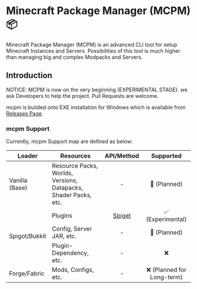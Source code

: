 # Minecraft Package Manager (MCPM) 📦

Minecraft Package Manager (MCPM) is an advanced CLI tool for setup Minecraft Instances and Servers. Possibilities of
this tool is much higher than managing big and complex Modpacks and Servers.

## Introduction

NOTICE: MCPM is now on the very beginning (EXPERIMENTAL STAGE).
we ask Developers to help the project. Pull Requests are welcome.

mcpm is builded onto EXE installation for Windows which is available
from [Releases Page](https://github.com/ArmanStudios/mcpm/releases).

### mcpm Support

Currently, mcpm Support map are defined as below:

<table>
    <thead>
    <tr>
        <th style="text-align:center">Loader</th>
        <th style="text-align:center">Resources</th>
        <th style="text-align:center">API/Method</th>
        <th style="text-align:center">Supported</th>
    </tr>
    </thead>
    <tbody>
    <tr>
        <td>Vanilla (Base)</td>
        <td>Resource Packs, Worlds, Versions, Datapacks, Shader Packs, etc.</td>
        <td style="text-align:center">-</td>
        <td style="text-align:center">🚧 (Planned)</td>
    </tr>
    <tr>
        <td rowspan="3">Spigot/Bukkit</td>
        <td>Plugins</td>
        <td style="text-align:center"><a href="https://spiget.org">Spiget</a></td>
        <td style="text-align:center">✅ (Experimental)</td>
    </tr>
    <tr>
        <td>Config, Server JAR, etc.</td>
        <td style="text-align:center">-</td>
        <td style="text-align:center">🚧 (Planned)</td>
    </tr>
    <tr>
        <td>Plugin-Dependency, etc.</td>
        <td style="text-align:center">-</td>
        <td style="text-align:center">❌</td>
    </tr>
    <tr>
        <td>Forge/Fabric</td>
        <td>Mods, Configs, etc.</td>
        <td style="text-align:center">-</td>
        <td style="text-align:center">❌ (Planned for Long-term)</td>
    </tr>
    </tbody>
</table>